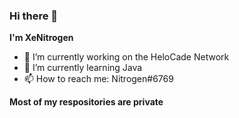 ### Hi there 👋

**I'm XeNitrogen**

- 🔭 I’m currently working on the HeloCade Network
- 🌱 I’m currently learning Java
- 📫 How to reach me: Nitrogen#6769 

**Most of my respositories are private**

